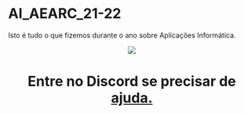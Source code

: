 # AI_AEARC_21-22
Isto é tudo o que fizemos durante o ano sobre Aplicações Informática.

<p align="center">
  <a href="https://discord.gg/BSfXFmB"><img src="https://cdn.discordapp.com/attachments/704028617595682876/872534726706098177/cisco-webex-meetings1.png"></a>
  </p>
  
<h1 align="center">Entre no Discord se precisar de <a href="https://discord.gg/BSfXFmB">ajuda.</a></h1>
